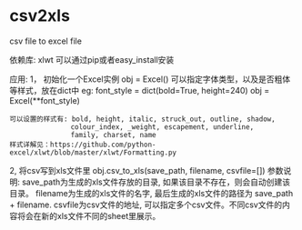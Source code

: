 csv2xls
=======

csv file to excel file

依赖库: 
  xlwt  可以通过pip或者easy_install安装

应用:
  1， 初始化一个Excel实例
    obj = Excel()
    可以指定字体类型，以及是否粗体等样式，放在dict中
    eg:
      font_style = dict(bold=True, height=240)
      obj = Excel(**font_style)
    
    可以设置的样式有: bold, height, italic, struck_out, outline, shadow, 
                   colour_index, _weight, escapement, underline, 
                   family, charset, name
    样式详解见：https://github.com/python-excel/xlwt/blob/master/xlwt/Formatting.py
    
  2, 将csv写到xls文件里
    obj.csv_to_xls(save_path, filename, csvfile=[])
    参数说明:
    save_path为生成的xls文件存放的目录, 如果该目录不存在，则会自动创建该目录。
    filename为生成的xls文件的名字, 最后生成的xls文件的路径为 save_path + filename.
    csvfile为csv文件的地址, 可以指定多个csv文件。不同csv文件的内容将会在新的xls文件不同的sheet里展示。
